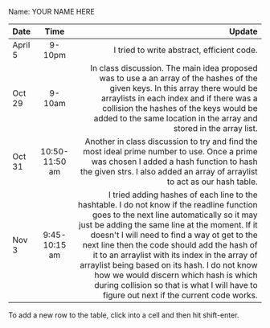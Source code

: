 Name: YOUR NAME HERE

| Date    |      Time      |                                                                                                                                                                                                                                                                                                                                                                                                                                                                                                                            Update |
|:--------|:--------------:|----------------------------------------------------------------------------------------------------------------------------------------------------------------------------------------------------------------------------------------------------------------------------------------------------------------------------------------------------------------------------------------------------------------------------------------------------------------------------------------------------------------------------------:|
| April 5 |     9-10pm     |                                                                                                                                                                                                                                                                                                                                                                                                                                                                                        I tried to write abstract, efficient code. |
| Oct 29  |     9-10am     |                                                                                                                                                                                                                                       In class discussion. The main idea proposed was to use a an array of the hashes of the given keys. In this array there would be arraylists in each index and if there was a collision the hashes of the keys would be added to the same location in the array and stored in the array list. |
| Oct 31  | 10:50-11:50 am |                                                                                                                                                                                                                                                                                                              Another in class discussion to try and find the most ideal prime number to use. Once a prime was chosen I added a hash function to hash the given strs. I also added an array of arraylist to act as our hash table. |
| Nov 3   | 9:45- 10:15 am | I tried adding hashes of each line to the hashtable. I do not know if the readline function goes to the next line automatically so it may just be adding the same line at the moment. If it doesn't I will need to find a way ot get to the next line then the code should add the hash of it to an arraylist with its index in the array of arraylist being based on its hash. I do not know how we would discern which hash is which during collision so that is what I will have to figure out next if the current code works. |


To add a new row to the table, click into a cell and then hit shift-enter.